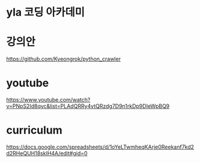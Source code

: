 # yla 코딩 아카데미


# 강의안
https://github.com/Kyeongrok/python_crawler

# youtube
https://www.youtube.com/watch?v=PNpS2Id8qyc&list=PLAdQRRy4vtQRzdg7D9n1rkDp9DIeWpBQ9

# curriculum
https://docs.google.com/spreadsheets/d/1oYeLTwmheqKArje0Reekanf7kd2d2RHeQUH18skIH4A/edit#gid=0
